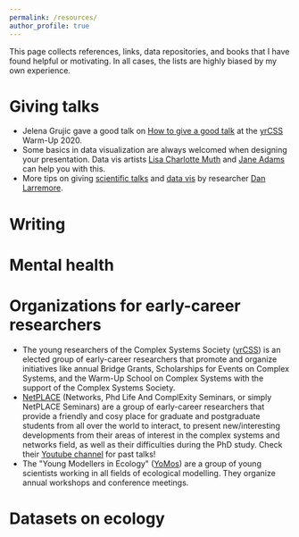 ```yaml
---
permalink: /resources/
author_profile: true
---
```

This page collects references, links, data repositories, and books that I have found helpful or motivating. In all cases, the lists are highly biased by my own experience.


# Giving talks
- Jelena Grujic gave a good talk on [How to give a good talk][vTalk] at the [yrCSS] Warm-Up 2020. 
- Some basics in data visualization are always welcomed when designing your presentation. Data vis artists [Lisa Charlotte Muth][Lisa] and [Jane Adams][Jane] can help you with this.
- More tips on giving [scientific talks](https://drive.google.com/file/d/13efH6iA6toPtJ91KBt_QCeAyQBcSN7SA/view) and [data vis](https://drive.google.com/file/d/1LouVvISCRlWkItZgzoHcgoU5Q1VyHT4U/view) by researcher [Dan Larremore](https://larremorelab.github.io/dan/).
  
# Writing

# Mental health

# Organizations for early-career researchers
- The young researchers of the Complex Systems Society ([yrCSS](http://yrcss.cssociety.org/yrcss-about/)) is an elected group of early-career researchers that promote and organize initiatives like annual Bridge Grants, Scholarships for Events on Complex Systems, and the Warm-Up School on Complex Systems with the support of the Complex Systems Society.
- [NetPLACE](https://sites.google.com/view/netplace/home-page) (Networks, Phd Life And ComplExity Seminars, or simply NetPLACE Seminars) are a group of early-career researchers that provide a friendly and cosy place for graduate and postgraduate students from all over the world to interact, to present new/interesting developments from their areas of interest in the complex systems and networks field, as well as their difficulties during the PhD study. Check their [Youtube channel](https://www.youtube.com/@netplace3823) for past talks!
- The "Young Modellers in Ecology" ([YoMos](https://www.yomos.org/)) are a group of young scientists working in all fields of ecological modelling. They organize annual workshops and conference meetings.
  
# Datasets on ecology


[//]: # (These are reference links used in the body of this note and get stripped out when the markdown processor does its job. There is no need to format nicely because it shouldn't be seen. Thanks SO - http://stackoverflow.com/questions/4823468/store-comments-in-markdown-syntax)

   [yrCSS]: <http://yrcss.cssociety.org/>
   [vTalk]: <https://www.youtube.com/watch?v=LuM5PSnCCyw&list=PL2NiuOynAtBuOfXWJhV29BGHTCxMsxld7&index=2&ab_channel=YoungResearchersoftheComplexSystemsSociety>
   [Lisa]: <https://lisacharlottemuth.com/datavisrules>
   [Jane]: <https://docs.google.com/presentation/d/1D9ELLgv9ko4x0it4ppo0BoFYyMN4ll7E8W9Im9rzE9w/edit?usp=sharing>

